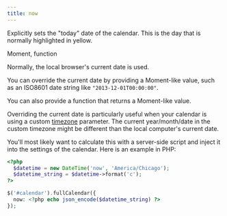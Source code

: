 ```yaml
---
title: now
---
```


Explicitly sets the "today" date of the calendar. This is the day that is normally highlighted in yellow.

<div class='spec' markdown='1'>
Moment, function
</div>

Normally, the local browser's current date is used.

You can override the current date by providing a Moment-like value, such as an ISO8601 date string like `"2013-12-01T00:00:00"`.

You can also provide a function that returns a Moment-like value.

Overriding the current date is particularly useful when your calendar is using a custom [timezone](timezone) parameter. The current year/month/date in the custom timezone might be different than the local computer's current date.

You'll most likely want to calculate this with a server-side script and inject it into the settings of the calendar. Here is an example in PHP:

```php
<?php
  $datetime = new DateTime('now', 'America/Chicago');
  $datetime_string = $datetime->format('c');
?>

$('#calendar').fullCalendar({
  now: <?php echo json_encode($datetime_string) ?>
});
```
